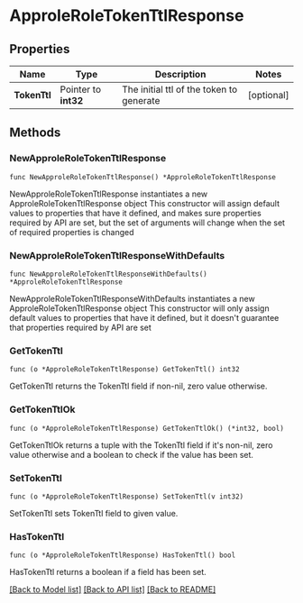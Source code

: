 # ApproleRoleTokenTtlResponse

## Properties

Name | Type | Description | Notes
------------ | ------------- | ------------- | -------------
**TokenTtl** | Pointer to **int32** | The initial ttl of the token to generate | [optional] 

## Methods

### NewApproleRoleTokenTtlResponse

`func NewApproleRoleTokenTtlResponse() *ApproleRoleTokenTtlResponse`

NewApproleRoleTokenTtlResponse instantiates a new ApproleRoleTokenTtlResponse object
This constructor will assign default values to properties that have it defined,
and makes sure properties required by API are set, but the set of arguments
will change when the set of required properties is changed

### NewApproleRoleTokenTtlResponseWithDefaults

`func NewApproleRoleTokenTtlResponseWithDefaults() *ApproleRoleTokenTtlResponse`

NewApproleRoleTokenTtlResponseWithDefaults instantiates a new ApproleRoleTokenTtlResponse object
This constructor will only assign default values to properties that have it defined,
but it doesn't guarantee that properties required by API are set

### GetTokenTtl

`func (o *ApproleRoleTokenTtlResponse) GetTokenTtl() int32`

GetTokenTtl returns the TokenTtl field if non-nil, zero value otherwise.

### GetTokenTtlOk

`func (o *ApproleRoleTokenTtlResponse) GetTokenTtlOk() (*int32, bool)`

GetTokenTtlOk returns a tuple with the TokenTtl field if it's non-nil, zero value otherwise
and a boolean to check if the value has been set.

### SetTokenTtl

`func (o *ApproleRoleTokenTtlResponse) SetTokenTtl(v int32)`

SetTokenTtl sets TokenTtl field to given value.

### HasTokenTtl

`func (o *ApproleRoleTokenTtlResponse) HasTokenTtl() bool`

HasTokenTtl returns a boolean if a field has been set.


[[Back to Model list]](../README.md#documentation-for-models) [[Back to API list]](../README.md#documentation-for-api-endpoints) [[Back to README]](../README.md)


